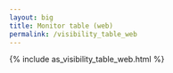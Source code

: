 ```yaml
---
layout: big
title: Monitor table (web)
permalink: /visibility_table_web
---
```

{% include as_visibility_table_web.html %}


